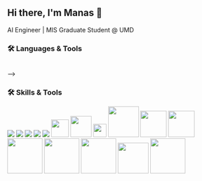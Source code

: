 ## Hi there, I'm Manas 👋
AI Engineer | MIS Graduate Student @ UMD

### 🛠️ Languages & Tools

<!-- <p align="left">
  <!-- Backend & Databases -->
  <br>
  <!-- <img src="https://skillicons.dev/icons?i=python,mongodb,mysql,cpp,c,fastapi,flask,elasticsearch,git,github,linux,vscode,postman,docker" /> -->
  <!-- <br> -->
  <!-- <img src="https://skillicons.dev/icons?i=tensorflow,tensorrt,pytorch,opencv,langchain,huggingface,openai" /> -->

<!-- </p> --> -->

### 🛠️ Skills & Tools

<p align="left">
  <!-- Programming Languages -->
  <img src="https://skillicons.dev/icons?i=python,cpp,c" />
    
  <!-- Databases -->
  <img src="https://skillicons.dev/icons?i=mongodb,mysql" />
  <img src="https://skillicons.dev/icons?i=docker,fastapi,linux" />
  <img src="https://skillicons.dev/icons?i=vscode,git,github,postman" />

  <!-- AI / ML / LLM -->
  <img src="https://skillicons.dev/icons?i=pytorch,tensorflow,langchain" />
  <img height="40" src="https://cdn.simpleicons.org/huggingface/FFD21E" />
  <img height="48" src="https://img.shields.io/badge/HuggingFace-FFD21E?style=flat&logo=huggingface&logoColor=black" />
  <img height="30" src="https://img.shields.io/badge/LangChain-0A0A0A?style=flat" />
  <img height="70" src="https://img.shields.io/badge/OpenAI-412991?style=flat&logo=openai&logoColor=white" />
  
  <!-- Vision -->
  <img width="60" src="https://img.shields.io/badge/OpenCV-5C3EE8?style=flat&logo=opencv&logoColor=white" />
  <img width="60" src="https://img.shields.io/badge/YOLO-00FFFF?style=flat" />
  <img width="80" src="https://img.shields.io/badge/Detectron2-2C4CC9?style=flat" />
  <img width="80" src="https://img.shields.io/badge/PaddleOCR-005CE6?style=flat" />
  <img width="80" src="https://img.shields.io/badge/Tesseract-093F86?style=flat" />
  
  <!-- MLOps / Deployment -->
  
  <img width="70" src="https://img.shields.io/badge/ONNX-005CED?style=flat&logo=onnx&logoColor=white" />
  <img width="80" src="https://img.shields.io/badge/W%26B-FFBE00?style=flat&logo=weightsandbiases&logoColor=black" />
  
  <!-- Tools & IDEs -->
  
</p>


<!--
**Manas2409/Manas2409** is a ✨ _special_ ✨ repository because its `README.md` (this file) appears on your GitHub profile.

Here are some ideas to get you started:

- 🔭 I’m currently working on ...
- 🌱 I’m currently learning ...
- 👯 I’m looking to collaborate on ...
- 🤔 I’m looking for help with ...
- 💬 Ask me about ...
- 📫 How to reach me: ...
- 😄 Pronouns: ...
- ⚡ Fun fact: ...
-->
